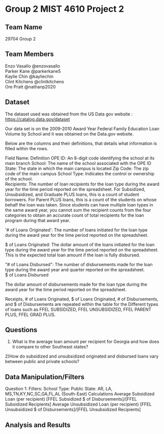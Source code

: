 
# Group 2 MIST 4610 Project 2




## Team Name
29704 Group 2

## Team Members
Enzo Vasallo @enzovasallo <br>
Parker Kane @parkerkane5 <br>
Kaylie Chin @kayliechin <br>
Clint Kitchens @clintkitchens <br>
Ore Pratt @nathanp2020 <br>

## Dataset
The dataset used was obtained from the US Data gov website : https://catalog.data.gov/dataset

Our data set is on the 2009-2010 Award Year Federal Family Education Loan Volume by School and it was obtained on the Data.gov website. 


Below are the columns and their definitions, that details what information is filled within the rows. 




Field Name:      Definition
OPE ID:          An 8-digit code identifying the school at its main branch
School:          The name of the school associated with the OPE ID
State:           The state in which the main campus is located
Zip Code:        The zip code of the main campus
School Type:     Indicates the control or ownership of the school.  
Recipients:      The number of loan recipients for the loan type during the award year for the time period reported on the spreadsheet.  For Subsidized, Unsubsidized, and Graduate PLUS loans, this is a count of student borrowers.  For Parent PLUS loans, this is a count of the students on whose behalf the loan was taken.  Since students can have multiple loan types in the same award year, you cannot sum the recipient counts from the four categories to obtain an accurate count of total recipients for the loan program during that award year.

'# of Loans Originated':
The number of loans initiated for the loan type during the award year for the time period reported on the spreadsheet.  

$ of Loans Originated:
The dollar amount of the loans initiated for the loan type during the award year for the time period reported on the spreadsheet.  This is the expected total loan amount if the loan is fully disbursed.

"# of Loans Disbursed":
The number of disbursements made for the loan type during the award year and quarter reported on the spreadsheet.  
$ of Loans Disbursed

The dollar amount of disbursements made for the loan type during the award year for the time period reported on the spreadsheet.  

Receipts, # of Loans Originated,	 $ of Loans Originated, # of Disbursements, and $ of Disbursements are repeated within the table for the Different types of loans such as FFEL SUBSIDIZED, FFEL UNSUBSIDIZED, FFEL PARENT PLUS, FFEL GRAD PLUS.	
## Questions
1) What is the average loan amount per recipient for Georgia and how does it compare to other Southeast states?


2)How do subsidized and unsubsidized originated and disbursed loans vary between public and private schools?

## Data Manipulation/Filters
Question 1:
Filters:
School Type: Public
State: AR, LA, MS,TN,KY,NC,SC,GA,FL,AL (South-East)
Calculations
Average Subsidized Loan (per recipient)
[FFEL Subsidized $ of Disbursements]/[FFEL Subsidized Recipients]
Average Unsubsidized Loan (per recipient)
[FFEL Unsubsidized $ of Disbursements]/[FFEL Unsubsidized Recipients]

## Analysis and Results
